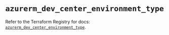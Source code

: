 # `azurerm_dev_center_environment_type`

Refer to the Terraform Registry for docs: [`azurerm_dev_center_environment_type`](https://registry.terraform.io/providers/hashicorp/azurerm/4.5.0/docs/resources/dev_center_environment_type).
